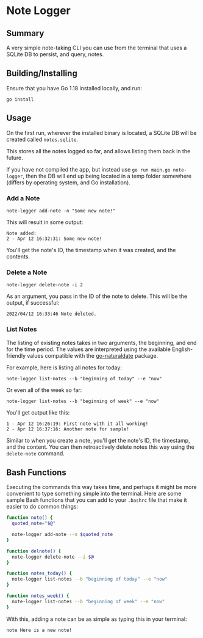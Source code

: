 # Note Logger

## Summary
A very simple note-taking CLI you can use from the terminal that uses a SQLite DB to persist, and query, notes.

## Building/Installing
Ensure that you have Go 1.18 installed locally, and run:
```shell
go install
```

## Usage

On the first run, wherever the installed binary is located, a SQLite DB will be created called `notes.sqlite`.

This stores all the notes logged so far, and allows listing them back in the future.

If you have not compiled the app, but instead use `go run main.go note-logger`, then the DB will end up being located in a temp folder somewhere (differs by operating system, and Go installation).

### Add a Note

```shell
note-logger add-note -n "Some new note!"
```

This will result in some output:

```shell
Note added:
2 - Apr 12 16:32:31: Some new note!
```

You'll get the note's ID, the timestamp when it was created, and the contents.

### Delete a Note

```shell
note-logger delete-note -i 2
```

As an argument, you pass in the ID of the note to delete. This will be the output, if successful:

```shell
2022/04/12 16:33:46 Note deleted.
```

### List Notes

The listing of existing notes takes in two arguments, the beginning, and end for the time period. The values are interpreted using the available English-friendly values compatible with the [go-naturaldate](github.com/tj/go-naturaldate) package.

For example, here is listing all notes for today:

```shell
note-logger list-notes --b "beginning of today" --e "now"
```

Or even all of the week so far:

```shell
note-logger list-notes --b "beginning of week" --e "now"
```

You'll get output like this:

```shell
1 - Apr 12 16:26:19: First note with it all working!
2 - Apr 12 16:37:16: Another note for sample!
```

Similar to when you create a note, you'll get the note's ID, the timestamp, and the content. You can then retroactively delete notes this way using the `delete-note` command.

## Bash Functions

Executing the commands this way takes time, and perhaps it might be more convenient to type something simple into the terminal. Here are some sample Bash functions that you can add to your `.bashrc` file that make it easier to do common things:

```bash
function note() {
  quoted_note="$@"

  note-logger add-note --n $quoted_note
}

function delnote() {
  note-logger delete-note --i $@
}

function notes_today() {
  note-logger list-notes --b "beginning of today" --e "now"
}

function notes_week() {
  note-logger list-notes --b "beginning of week" --e "now"
}
```

With this, adding a note can be as simple as typing this in your terminal:
```bash
note Here is a new note!
```
